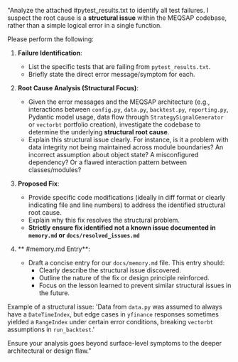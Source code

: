 "Analyze the attached #pytest_results.txt to identify all test failures. I suspect the root cause is a **structural issue** within the MEQSAP codebase, rather than a simple logical error in a single function.

Please perform the following:

1.  **Failure Identification**:
    * List the specific tests that are failing from `pytest_results.txt`.
    * Briefly state the direct error message/symptom for each.
    
2.  **Root Cause Analysis (Structural Focus)**:
    * Given the error messages and the MEQSAP architecture (e.g., interactions between `config.py`, `data.py`, `backtest.py`, `reporting.py`, Pydantic model usage, data flow through `StrategySignalGenerator` or `vectorbt` portfolio creation), investigate the codebase to determine the underlying **structural root cause**.
    * Explain this structural issue clearly. For instance, is it a problem with data integrity not being maintained across module boundaries? An incorrect assumption about object state? A misconfigured dependency? Or a flawed interaction pattern between classes/modules?

3.  **Proposed Fix**:
    * Provide specific code modifications (ideally in diff format or clearly indicating file and line numbers) to address the identified structural root cause.
    * Explain why this fix resolves the structural problem.
    * **Strictly ensure fix identified not a known issue documented in `memory.md` or `docs/resolved_issues.md`**

4.  ** #memory.md Entry**:
    * Draft a concise entry for our `docs/memory.md` file. This entry should:
        * Clearly describe the structural issue discovered.
        * Outline the nature of the fix or design principle reinforced.
        * Focus on the lesson learned to prevent similar structural issues in the future.

Example of a structural issue: 'Data from `data.py` was assumed to always have a `DateTimeIndex`, but edge cases in `yfinance` responses sometimes yielded a `RangeIndex` under certain error conditions, breaking `vectorbt` assumptions in `run_backtest`.'

Ensure your analysis goes beyond surface-level symptoms to the deeper architectural or design flaw."